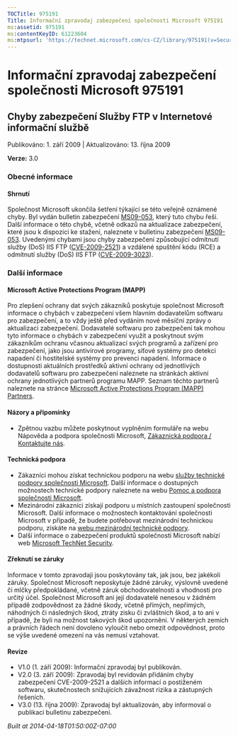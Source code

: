 ```yaml
---
TOCTitle: 975191
Title: Informační zpravodaj zabezpečení společnosti Microsoft 975191
ms:assetid: 975191
ms:contentKeyID: 61223604
ms:mtpsurl: 'https://technet.microsoft.com/cs-CZ/library/975191(v=Security.10)'
---
```


 

Informační zpravodaj zabezpečení společnosti Microsoft 975191
=============================================================

Chyby zabezpečení Služby FTP v Internetové informační službě
------------------------------------------------------------

Publikováno: 1. září 2009 | Aktualizováno: 13. října 2009

**Verze:** 3.0

### Obecné informace

#### Shrnutí

Společnost Microsoft ukončila šetření týkající se této veřejně oznámené chyby. Byl vydán bulletin zabezpečení [MS09-053](http://go.microsoft.com/fwlink/?linkid=164004), který tuto chybu řeší. Další informace o této chybě, včetně odkazů na aktualizace zabezpečení, které jsou k dispozici ke stažení, naleznete v bulletinu zabezpečení [MS09-053](http://go.microsoft.com/fwlink/?linkid=164004). Uvedenými chybami jsou chyby zabezpečení způsobující odmítnutí služby (DoS) IIS FTP ([CVE-2009-2521](http://www.cve.mitre.org/cgi-bin/cvename.cgi?name=cve-2009-2521)) a vzdálené spuštění kódu (RCE) a odmítnutí služby (DoS) IIS FTP ([CVE-2009-3023](http://www.cve.mitre.org/cgi-bin/cvename.cgi?name=cve-2009-3023)).

### Další informace

#### Microsoft Active Protections Program (MAPP)

Pro zlepšení ochrany dat svých zákazníků poskytuje společnost Microsoft informace o chybách v zabezpečení všem hlavním dodavatelům softwaru pro zabezpečení, a to vždy ještě před vydáním nové měsíční zprávy o aktualizaci zabezpečení. Dodavatelé softwaru pro zabezpečení tak mohou tyto informace o chybách v zabezpečení využít a poskytnout svým zákazníkům ochranu včasnou aktualizací svých programů a zařízení pro zabezpečení, jako jsou antivirové programy, síťové systémy pro detekci napadení či hostitelské systémy pro prevenci napadení. Informace o dostupnosti aktuálních prostředků aktivní ochrany od jednotlivých dodavatelů softwaru pro zabezpečení naleznete na stránkách aktivní ochrany jednotlivých partnerů programu MAPP. Seznam těchto partnerů naleznete na stránce [Microsoft Active Protections Program (MAPP) Partners](http://www.microsoft.com/security/msrc/mapp/partners.mspx).

#### Názory a připomínky

-   Zpětnou vazbu můžete poskytnout vyplněním formuláře na webu Nápověda a podpora společnosti Microsoft, [Zákaznická podpora / Kontaktujte nás](https://support.microsoft.com/common/survey.aspx?scid=sw;en;1257&amp;showpage=1&amp;ws=technet&amp;sd=tech).

#### Technická podpora

-   Zákazníci mohou získat technickou podporu na webu [služby technické podpory společnosti Microsoft](http://go.microsoft.com/fwlink/?linkid=21131). Další informace o dostupných možnostech technické podpory naleznete na webu [Pomoc a podpora společnosti Microsoft](http://support.microsoft.com/).
-   Mezinárodní zákazníci získají podporu u místních zastoupení společnosti Microsoft. Další informace o možnostech kontaktování společnosti Microsoft v případě, že budete potřebovat mezinárodní technickou podporu, získáte na [webu mezinárodní technické podpory](http://go.microsoft.com/fwlink/?linkid=21155).
-   Další informace o zabezpečení produktů společnosti Microsoft nabízí web [Microsoft TechNet Security](http://go.microsoft.com/fwlink/?linkid=21132).

#### Zřeknutí se záruky

Informace v tomto zpravodaji jsou poskytovány tak, jak jsou, bez jakékoli záruky. Společnost Microsoft neposkytuje žádné záruky, výslovně uvedené či mlčky předpokládané, včetně záruk obchodovatelnosti a vhodnosti pro určitý účel. Společnost Microsoft ani její dodavatelé nenesou v žádném případě zodpovědnost za žádné škody, včetně přímých, nepřímých, náhodných či následných škod, ztráty zisku či zvláštních škod, a to ani v případě, že byli na možnost takových škod upozorněni. V některých zemích a právních řádech není dovoleno vyloučit nebo omezit odpovědnost, proto se výše uvedené omezení na vás nemusí vztahovat.

#### Revize

-   V1.0 (1. září 2009): Informační zpravodaj byl publikován.
-   V2.0 (3. září 2009): Zpravodaj byl revidován přidáním chyby zabezpečení CVE-2009-2521 a dalších informací o postiženém softwaru, skutečnostech snižujících závažnost rizika a zástupných řešeních.
-   V3.0 (13. října 2009): Zpravodaj byl aktualizován, aby informoval o publikaci bulletinu zabezpečení.

*Built at 2014-04-18T01:50:00Z-07:00*
